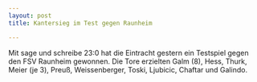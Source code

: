```yaml
---
layout: post
title: Kantersieg im Test gegen Raunheim

---
```


Mit sage und schreibe 23:0 hat die Eintracht gestern ein Testspiel gegen den FSV Raunheim gewonnen. Die Tore erzielten Galm (8), Hess, Thurk, Meier (je 3), Preuß, Weissenberger, Toski, Ljubicic, Chaftar und Galindo.


